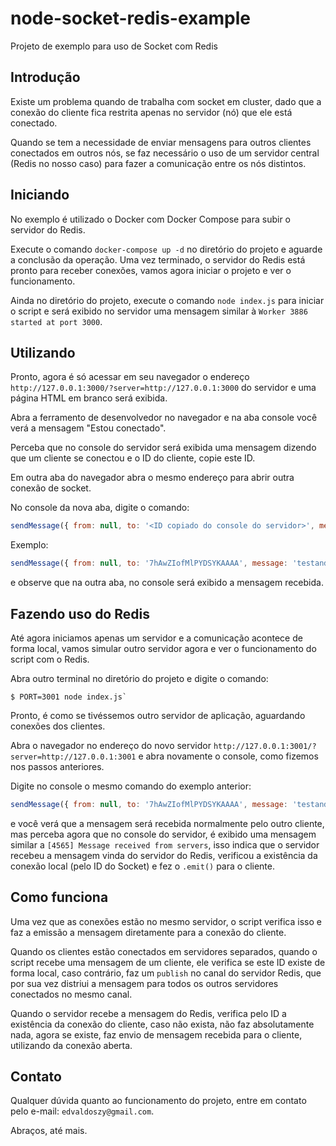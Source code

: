 # node-socket-redis-example

Projeto de exemplo para uso de Socket com Redis


## Introdução

Existe um problema quando de trabalha com socket em cluster, dado que a conexão do cliente fica restrita apenas no servidor (nó) que ele está conectado.

Quando se tem a necessidade de enviar mensagens para outros clientes conectados em outros nós, se faz necessário o uso de um servidor central (Redis no nosso caso) para fazer a comunicação entre os nós distintos.


## Iniciando

No exemplo é utilizado o Docker com Docker Compose para subir o servidor do Redis.

Execute o comando `docker-compose up -d` no diretório do projeto e aguarde a conclusão da operação. Uma vez terminado, o servidor do Redis está pronto para receber conexões, vamos agora iniciar o projeto e ver o funcionamento.

Ainda no diretório do projeto, execute o comando `node index.js` para iniciar o script e será exibido no servidor uma mensagem similar à `Worker 3886 started at port 3000`.


## Utilizando

Pronto, agora é só acessar em seu navegador o endereço `http://127.0.0.1:3000/?server=http://127.0.0.1:3000` do servidor e uma página HTML em branco será exibida.

Abra a ferramento de desenvolvedor no navegador e na aba console você verá a mensagem "Estou conectado".

Perceba que no console do servidor será exibida uma mensagem dizendo que um cliente se conectou e o ID do cliente, copie este ID.

Em outra aba do navegador abra o mesmo endereço para abrir outra conexão de socket.

No console da nova aba, digite o comando:

```js
sendMessage({ from: null, to: '<ID copiado do console do servidor>', message: 'Sua mensagem personalizada' });
```

Exemplo:

```js
sendMessage({ from: null, to: '7hAwZIofMlPYDSYKAAAA', message: 'testando o envio de mensagen' });
```

e observe que na outra aba, no console será exibido a mensagem recebida.


## Fazendo uso do Redis

Até agora iniciamos apenas um servidor e a comunicação acontece de forma local, vamos simular outro servidor agora e ver o funcionamento do script com o Redis.

Abra outro terminal no diretório do projeto e digite o comando:

```shell
$ PORT=3001 node index.js`
```

Pronto, é como se tivéssemos outro servidor de aplicação, aguardando conexões dos clientes.

Abra o navegador no endereço do novo servidor `http://127.0.0.1:3001/?server=http://127.0.0.1:3001` e abra novamente o console, como fizemos nos passos anteriores.

Digite no console o mesmo comando do exemplo anterior:

```js
sendMessage({ from: null, to: '7hAwZIofMlPYDSYKAAAA', message: 'testando o envio de mensagen' });
```

e você verá que a mensagem será recebida normalmente pelo outro cliente, mas perceba agora que no console do servidor, é exibido uma mensagem similar a `[4565] Message received from servers`, isso indica que o servidor recebeu a mensagem vinda do servidor do Redis, verificou a existência da conexão local (pelo ID do Socket) e fez o `.emit()` para o cliente.


## Como funciona

Uma vez que as conexões estão no mesmo servidor, o script verifica isso e faz a emissão a mensagem diretamente para a conexão do cliente.

Quando os clientes estão conectados em servidores separados, quando o script recebe uma mensagem de um cliente, ele verifica se este ID existe de forma local, caso contrário, faz um `publish` no canal do servidor Redis, que por sua vez distriui a mensagem para todos os outros servidores conectados no mesmo canal.

Quando o servidor recebe a mensagem do Redis, verifica pelo ID a existência da conexão do cliente, caso não exista, não faz absolutamente nada, agora se existe, faz envio de mensagem recebida para o cliente, utilizando da conexão aberta.


## Contato

Qualquer dúvida quanto ao funcionamento do projeto, entre em contato pelo e-mail: `edvaldoszy@gmail.com`.

Abraços, até mais.
